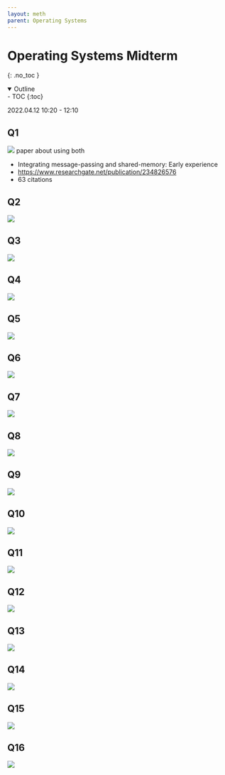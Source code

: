 ```yaml
---
layout: meth
parent: Operating Systems
---
```

# Operating Systems Midterm
{: .no_toc }

<details open markdown="block">
  <summary>
    Outline
  </summary>
- TOC
{:toc}
</details>

2022.04.12 10:20 - 12:10

## Q1
![](https://i.imgur.com/AWC8wqB.png)
paper about using both
- Integrating message-passing and shared-memory: Early experience
- <https://www.researchgate.net/publication/234826576>
- 63 citations

## Q2
![](https://i.imgur.com/uvZAmqB.png)

## Q3
![](https://i.imgur.com/RwiwEJg.png)

## Q4
![](https://i.imgur.com/hkCu0C8.png)

## Q5
![](https://i.imgur.com/JRwp8Fy.png)

## Q6
![](https://i.imgur.com/HmQDfOV.png)

## Q7
![](https://i.imgur.com/VkRJ02X.png)

## Q8
![](https://i.imgur.com/XxIfwKM.png)

## Q9
![](https://i.imgur.com/SmSfJGF.png)

## Q10
![](https://i.imgur.com/AXKClCk.png)

## Q11
![](https://i.imgur.com/STrhUou.png)

## Q12
![](https://i.imgur.com/81P2sqy.png)

## Q13
![](https://i.imgur.com/fTCJVG5.png)

## Q14
![](https://i.imgur.com/dbPsXqt.png)

## Q15
![](https://i.imgur.com/JbPCadE.png)

## Q16
![](https://i.imgur.com/tLJztyx.png)
